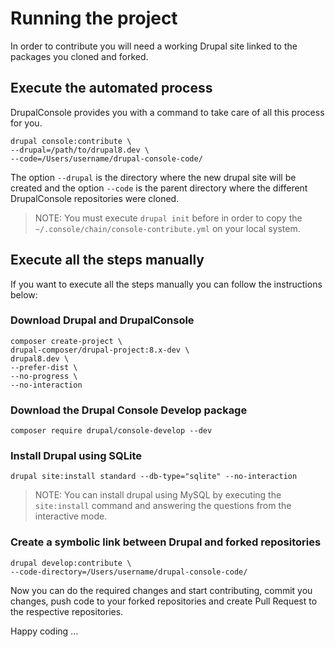 # Running the project
In order to contribute you will need a working Drupal site linked to the packages you cloned and forked.

## Execute the automated process
DrupalConsole provides you with a command to take care of all this process for you.
```
drupal console:contribute \
--drupal=/path/to/drupal8.dev \
--code=/Users/username/drupal-console-code/
```

The option `--drupal` is the directory where the new drupal site will be created and the option `--code` is the parent directory where the different DrupalConsole repositories were cloned.

> NOTE: You must execute `drupal init` before in order to copy the `~/.console/chain/console-contribute.yml` on your local system.

## Execute all the steps manually
If you want to execute all the steps manually you can follow the instructions below:

### Download Drupal and DrupalConsole
```
composer create-project \
drupal-composer/drupal-project:8.x-dev \
drupal8.dev \
--prefer-dist \
--no-progress \
--no-interaction
```

### Download the Drupal Console Develop package
```
composer require drupal/console-develop --dev
```

### Install Drupal using SQLite
```
drupal site:install standard --db-type="sqlite" --no-interaction
```
> NOTE: You can install drupal using MySQL by executing the `site:install` command and answering the questions from the interactive mode.

### Create a symbolic link between Drupal and forked repositories
```
drupal develop:contribute \
--code-directory=/Users/username/drupal-console-code/
```

Now you can do the required changes and start contributing, commit you changes, push code to your forked repositories and create Pull Request to the respective repositories.

Happy coding ...
